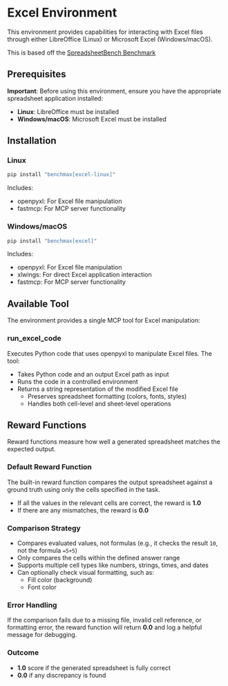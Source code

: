 # Excel Environment

This environment provides capabilities for interacting with Excel files through either LibreOffice (Linux) or Microsoft Excel (Windows/macOS).

This is based off the [SpreadsheetBench Benchmark](https://spreadsheetbench.github.io/)

## Prerequisites

**Important**: Before using this environment, ensure you have the appropriate spreadsheet application installed:
- **Linux**: LibreOffice must be installed
- **Windows/macOS**: Microsoft Excel must be installed

## Installation

### Linux
```bash
pip install "benchmax[excel-linux]"
```
Includes:
- openpyxl: For Excel file manipulation
- fastmcp: For MCP server functionality

### Windows/macOS
```bash
pip install "benchmax[excel]"
```
Includes:
- openpyxl: For Excel file manipulation
- xlwings: For direct Excel application interaction
- fastmcp: For MCP server functionality

## Available Tool

The environment provides a single MCP tool for Excel manipulation:

### run_excel_code
Executes Python code that uses openpyxl to manipulate Excel files. The tool:
- Takes Python code and an output Excel path as input
- Runs the code in a controlled environment
- Returns a string representation of the modified Excel file
    - Preserves spreadsheet formatting (colors, fonts, styles)
    - Handles both cell-level and sheet-level operations

## Reward Functions

Reward functions measure how well a generated spreadsheet matches the expected output.

### Default Reward Function

The built-in reward function compares the output spreadsheet against a ground truth using only the cells specified in the task.

- If all the values in the relevant cells are correct, the reward is **1.0**
- If there are any mismatches, the reward is **0.0**

### Comparison Strategy

- Compares evaluated values, not formulas (e.g., it checks the result `10`, not the formula `=5+5`)
- Only compares the cells within the defined answer range
- Supports multiple cell types like numbers, strings, times, and dates
- Can optionally check visual formatting, such as:
  - Fill color (background)
  - Font color

### Error Handling

If the comparison fails due to a missing file, invalid cell reference, or formatting error, the reward function will return **0.0** and log a helpful message for debugging.

### Outcome

- **1.0** score if the generated spreadsheet is fully correct
- **0.0** if any discrepancy is found